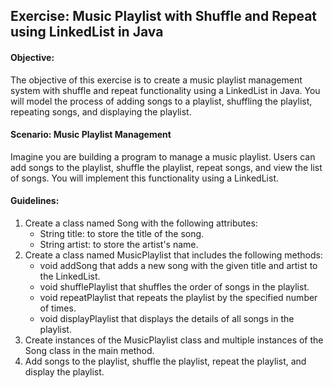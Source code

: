 ## Exercise: Music Playlist with Shuffle and Repeat using LinkedList in Java

#### Objective:

The objective of this exercise is to create a music playlist management system with shuffle and repeat functionality using a LinkedList in Java. You will model the process of adding songs to a playlist, shuffling the playlist, repeating songs, and displaying the playlist.

#### Scenario: Music Playlist Management

Imagine you are building a program to manage a music playlist. Users can add songs to the playlist, shuffle the playlist, repeat songs, and view the list of songs. You will implement this functionality using a LinkedList.

#### Guidelines:

1. Create a class named Song with the following attributes:
    - String title: to store the title of the song.
    - String artist: to store the artist's name.
3. Create a class named MusicPlaylist that includes the following methods:
    - void addSong that adds a new song with the given title and artist to the LinkedList.
    - void shufflePlaylist that shuffles the order of songs in the playlist.
    - void repeatPlaylist that repeats the playlist by the specified number of times.
    - void displayPlaylist that displays the details of all songs in the playlist.
4. Create instances of the MusicPlaylist class and multiple instances of the Song class in the main method.
5. Add songs to the playlist, shuffle the playlist, repeat the playlist, and display the playlist.
